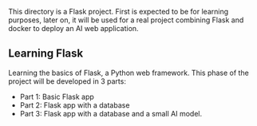 This directory is a Flask project. First is expected to be for learning purposes, later on, it will be used for a real project combining Flask and docker to deploy an AI web application. 

## Learning Flask

Learning the basics of Flask, a Python web framework. This phase of the project will be developed in 3 parts:
- Part 1: Basic Flask app
- Part 2: Flask app with a database
- Part 3: Flask app with a database and a small AI model.

